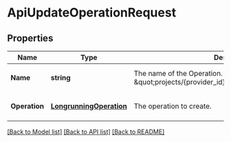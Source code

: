 # ApiUpdateOperationRequest

## Properties
Name | Type | Description | Notes
------------ | ------------- | ------------- | -------------
**Name** | **string** | The name of the Operation. Should be of the form \&quot;projects/{provider_id}/operations/{operation_id}\&quot;. | [optional] [default to null]
**Operation** | [**LongrunningOperation**](longrunningOperation.md) | The operation to create. | [optional] [default to null]

[[Back to Model list]](../README.md#documentation-for-models) [[Back to API list]](../README.md#documentation-for-api-endpoints) [[Back to README]](../README.md)


